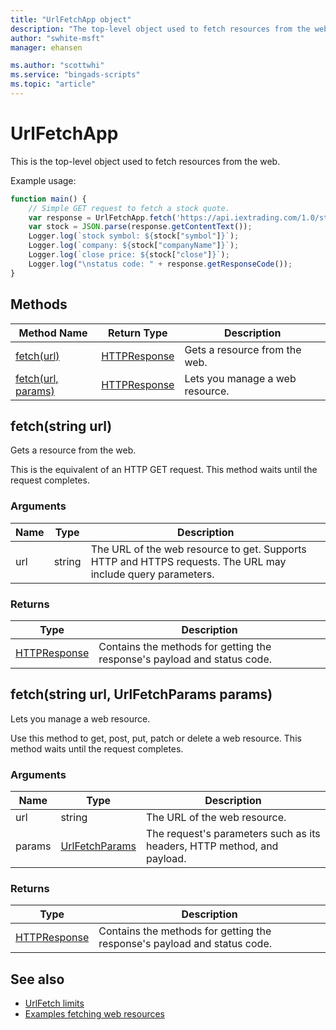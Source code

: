 ```yaml
---
title: "UrlFetchApp object"
description: "The top-level object used to fetch resources from the web."
author: "swhite-msft"
manager: ehansen

ms.author: "scottwhi"
ms.service: "bingads-scripts"
ms.topic: "article"
---
```


# UrlFetchApp

This is the top-level object used to fetch resources from the web.


Example usage:
```javascript
function main() {
    // Simple GET request to fetch a stock quote.
    var response = UrlFetchApp.fetch('https://api.iextrading.com/1.0/stock/msft/quote');
    var stock = JSON.parse(response.getContentText());
    Logger.log(`stock symbol: ${stock["symbol"]}`);
    Logger.log(`company: ${stock["companyName"]}`);
    Logger.log(`close price: ${stock["close"]}`);
    Logger.log("\nstatus code: " + response.getResponseCode());
}
```


## Methods

|Method Name|Return Type|Description|
|-|-|-
[fetch(url)](#fetch-string-url-)|[HTTPResponse](./HTTPResponse.md)|Gets a resource from the web.
[fetch(url, params)](#fetch-string-url-urlfetchparams-params-)|[HTTPResponse](./HTTPResponse.md)|Lets you manage a web resource.


## <a name="fetch-string-url-"></a>fetch(string url)
Gets a resource from the web. 

This is the equivalent of an HTTP GET request. This method waits until the request completes.

### Arguments
|Name|Type|Description|
|-|-|-
url|string|The URL of the web resource to get. Supports HTTP and HTTPS requests. The URL may include query parameters.

### Returns
|Type|Description|
|-|-
[HTTPResponse](HTTPResponse.md)|Contains the methods for getting the response's payload and status code.


## <a name="fetch-string-url-urlfetchparams-params-"></a>fetch(string url, UrlFetchParams params)
Lets you manage a web resource.

Use this method to get, post, put, patch or delete a web resource. This method waits until the request completes.

### Arguments
|Name|Type|Description|
|-|-|-
url|string|The URL of the web resource.
params|[UrlFetchParams](UrlFetchParams.md)|The request's parameters such as its headers, HTTP method, and payload.

### Returns
|Type|Description|
|-|-
[HTTPResponse](HTTPResponse.md)|Contains the methods for getting the response's payload and status code.


## See also

- [UrlFetch limits](../concepts/urlfetch-limits.md)
- [Examples fetching web resources](../examples/fetch-resources.md)
